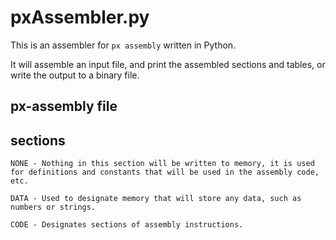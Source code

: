 # pxAssembler.py

This is an assembler for `px assembly` written in Python.

It will assemble an input file, and print the assembled sections and tables, or write the output to a binary file.

## px-assembly file

## sections

```
NONE - Nothing in this section will be written to memory, it is used for definitions and constants that will be used in the assembly code, etc.

DATA - Used to designate memory that will store any data, such as numbers or strings.

CODE - Designates sections of assembly instructions.
```
